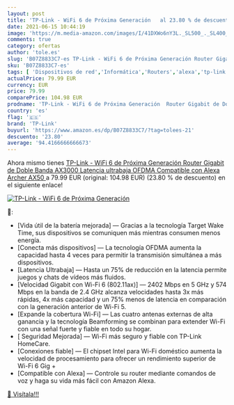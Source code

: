 ```yaml
---
layout: post
title: 'TP-Link - WiFi 6 de Próxima Generación   al 23.80 % de descuento'
date: 2021-06-15 10:44:19
image: 'https://m.media-amazon.com/images/I/41DXWo6nY3L._SL500_._SL400_.jpg'
comments: true
category: ofertas
author: 'tole.es'
slug: 'B07Z8833C7-es TP-Link - WiFi 6 de Próxima Generación Router Gigabit de...'
sku: 'B07Z8833C7-es'
tags: [ 'Dispositivos de red','Informática','Routers','alexa','tp-link', ]
actualPrice: 79.99 EUR
currency: EUR
price: 79.99
comparePrice: 104.98 EUR
prodname: 'TP-Link - WiFi 6 de Próxima Generación  Router Gigabit de Doble Banda AX3000  Latencia ultrabaja  OFDMA  Compatible con Alexa  Archer AX50 '
country: 'es'
flag: '🇪🇸'
brand: 'TP-Link'
buyurl: 'https://www.amazon.es/dp/B07Z8833C7/?tag=tolees-21'
descuento: '23.80'
average: '94.4166666666673'
---
```


Ahora mismo tienes [TP-Link - WiFi 6 de Próxima Generación  Router Gigabit de Doble Banda AX3000  Latencia ultrabaja  OFDMA  Compatible con Alexa  Archer AX50 ](https://www.amazon.es/dp/B07Z8833C7/?tag=tolees-21) a 79.99 EUR (original: 104.98 EUR) (23.80 %  de descuento) en el siguiente enlace!

[![TP-Link - WiFi 6 de Próxima Generación  ](https://m.media-amazon.com/images/I/41DXWo6nY3L._SL500_._SL400_.jpg)](https://www.amazon.es/dp/B07Z8833C7/?tag=tolees-21)

🔎:

- [Vida útil de la batería mejorada] — Gracias a la tecnología Target Wake Time, sus dispositivos se comuniquen más mientras consumen menos energía.
- [Conecta más dispositivos] — La tecnología OFDMA aumenta la capacidad hasta 4 veces para permitir la transmisión simultánea a más dispositivos.
- [Latencia Ultrabaja] — Hasta un 75% de reducción en la latencia permite juegos y chats de vídeos más fluidos.
- [Velocidad Gigabit con Wi-Fi 6 (802.11ax)] — 2402 Mbps en 5 GHz y 574 Mbps en la banda de 2.4 GHz alcanza velocidades hasta 3x más rápidas, 4x más capacidad y un 75% menos de latencia en comparación con la generación anterior de Wi-Fi 5.
- [Expande la cobertura Wi-Fi] — Las cuatro antenas externas de alta ganancia y la tecnología Beamforming se combinan para extender Wi-Fi con una señal fuerte y fiable en todo su hogar.
- [ Seguridad Mejorada] — Wi-Fi más seguro y fiable con TP-Link HomeCare.
- [Conexiones fiable] — El chipset Intel para Wi-Fi doméstico aumenta la velocidad de procesamiento para ofrecer un rendimiento superior de Wi-Fi 6 Gig +
- [Compatible con Alexa] — Controle su router mediante comandos de voz y haga su vida más fácil con Amazon Alexa.

[🛒 Visítala!!!](https://www.amazon.es/dp/B07Z8833C7/?tag=tolees-21)
